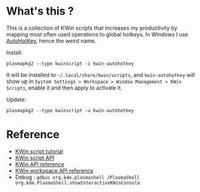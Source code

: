 # What's this ?

This is a collection of KWin scripts that increases my productivity by mapping most often used operations to global hotkeys. 
In Windows I use [AutoHotKey](https://www.autohotkey.com/), hence the weird name.

Install:
```
plasmapkg2 --type kwinscript -i kwin-autohotkey
```
It will be installed to `~/.local/share/kwin/scripts`, and `kwin-autohotkey` will show up in `System Settings > Workspace > Window Management > KWin Scripts`, enable it and then apply to activate it.

Update:
```
plasmapkg2 --type kwinscript -u kwin-autohotkey
```

# Reference

- [KWin script tutorial](https://techbase.kde.org/Development/Tutorials/Plasma4/PackageOverview)
- [KWin script API](https://techbase.kde.org/Development/Tutorials/KWin/Scripting/API_4.9)
- [KWin API reference](https://api.kde.org/4.x-api/kde-workspace-apidocs/kwin/html/index.html)
- [KWin workspace API reference](https://api.kde.org/4.x-api/kde-workspace-apidocs/kwin/html/classKWin_1_1Client.html)
- Debug : `qdbus org.kde.plasmashell /PlasmaShell org.kde.PlasmaShell.showInteractiveKWinConsole`
